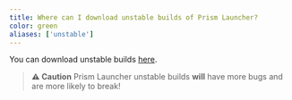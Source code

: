 ```yaml
---
title: Where can I download unstable builds of Prism Launcher?
color: green
aliases: ['unstable']
---
```


You can download unstable builds [here](https://nightly.link/PrismLauncher/PrismLauncher/workflows/trigger_builds/develop).

> **:warning: Caution**
> Prism Launcher unstable builds **will** have more bugs and are more likely to break!
